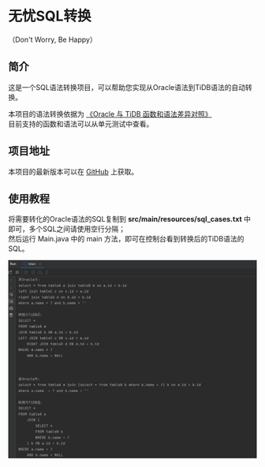 # 无忧SQL转换
（Don't Worry, Be Happy）

## 简介

这是一个SQL语法转换项目，可以帮助您实现从Oracle语法到TiDB语法的自动转换。  

本项目的语法转换依据为 [《Oracle 与 TiDB 函数和语法差异对照》](https://docs.pingcap.com/zh/tidb/stable/oracle-functions-to-tidb#oracle-%E4%B8%8E-tidb-%E5%87%BD%E6%95%B0%E5%92%8C%E8%AF%AD%E6%B3%95%E5%B7%AE%E5%BC%82%E5%AF%B9%E7%85%A7)  
目前支持的函数和语法可以从单元测试中查看。

## 项目地址
本项目的最新版本可以在 [GitHub](https://github.com/Zt-826/dont_worry_sql_convert) 上获取。

## 使用教程
将需要转化的Oracle语法的SQL复制到 **src/main/resources/sql_cases.txt** 中即可，多个SQL之间请使用空行分隔；  
然后运行 Main.java 中的 main 方法，即可在控制台看到转换后的TiDB语法的SQL。

![img.png](src/main/resources/images/img.png)